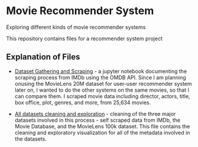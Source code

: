 # Movie Recommender System
Exploring different kinds of movie recommender systems

This repository contains files for a recommender system project

## Explanation of Files

* [Dataset Gathering and Scraping](https://github.com/ecbenezra/recommender-system/blob/master/dataset-compiling-scraping.ipynb) - a jupyter notebook documenting the scraping process from IMDb using the OMDB API. Since I am planning onusing the MovieLens 20M dataset for user-user recommender system later on, I wanted to do the other systems on the same movies, so that I can compare them. I scraped movie data including director, actors, title, box office, plot, genres, and more, from 25,634 movies.

* [All datasets cleaning and exploration](https://github.com/ecbenezra/recommender-system/blob/master/all-datasets-cleaning-exploration.ipynb) - cleaning of the three major datasets involved in this process - self scraped data from IMDb, the Movie Database, and the MovieLens 100k dataset. This file contains the cleaning and exploratory visualization for all of the metadata involved in the datasets.

